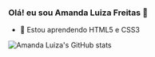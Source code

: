 ### Olá! eu sou Amanda Luiza Freitas 👋
- 🌱 Estou aprendendo HTML5 e CSS3

![Amanda Luiza's GitHub stats](https://github-readme-stats.vercel.app/api?username=AmandaLuizaFreitas&show_icons=true&theme=synthwave)


